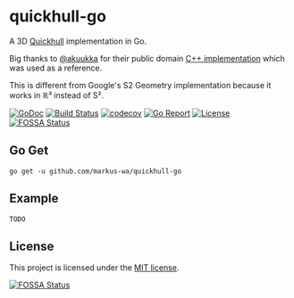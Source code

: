 # quickhull-go

A 3D [Quickhull](https://en.wikipedia.org/wiki/Quickhull) implementation in Go.

Big thanks to [@akuukka](https://github.com/akuukka) for their public domain [C++ implementation](https://github.com/akuukka/quickhull) which was used as a reference.

This is different from Google's S2 Geometry implementation because it works in ℝ³ instead of S².

[![GoDoc](https://godoc.org/github.com/markus-wa/quickhull-go?status.svg)](https://godoc.org/github.com/markus-wa/quickhull-go)
[![Build Status](https://travis-ci.org/markus-wa/quickhull-go.svg?branch=master)](https://travis-ci.org/markus-wa/quickhull-go)
[![codecov](https://codecov.io/gh/markus-wa/quickhull-go/branch/master/graph/badge.svg)](https://codecov.io/gh/markus-wa/quickhull-go)
[![Go Report](https://goreportcard.com/badge/github.com/markus-wa/quickhull-go)](https://goreportcard.com/report/github.com/markus-wa/quickhull-go)
[![License](https://img.shields.io/badge/license-MIT-blue.svg?style=flat)](LICENSE.md)
[![FOSSA Status](https://app.fossa.io/api/projects/git%2Bgithub.com%2Fmarkus-wa%2Fquickhull-go.svg?type=shield)](https://app.fossa.io/projects/git%2Bgithub.com%2Fmarkus-wa%2Fquickhull-go?ref=badge_shield)

## Go Get

	go get -u github.com/markus-wa/quickhull-go

## Example

	TODO


## License

This project is licensed under the [MIT license](LICENSE.md).

[![FOSSA Status](https://app.fossa.io/api/projects/git%2Bgithub.com%2Fmarkus-wa%2Fquickhull-go.svg?type=large)](https://app.fossa.io/projects/git%2Bgithub.com%2Fmarkus-wa%2Fquickhull-go?ref=badge_large)
